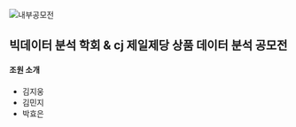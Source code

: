 ![내부공모전](https://github.com/kgw08003/BDA_contest_CJ_CheilJedang/assets/109195054/41eecd82-4e87-4ddc-8ff5-d03a7869ec60)
## 빅데이터 분석 학회 & cj 제일제당 상품 데이터 분석 공모전

#### 조원 소개
- 김지웅
- 김민지
- 박효은
